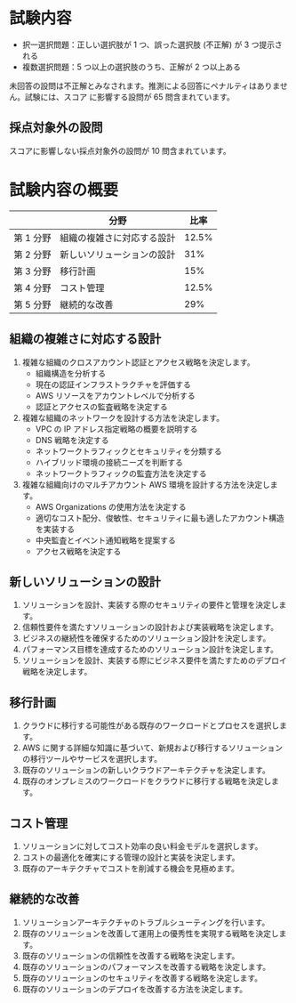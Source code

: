# 試験内容
* 択一選択問題：正しい選択肢が 1 つ、誤った選択肢 (不正解) が 3 つ提示される
* 複数選択問題：5 つ以上の選択肢のうち、正解が 2 つ以上ある

未回答の設問は不正解とみなされます。推測による回答にペナルティはありません。試験には、スコア
に影響する設問が 65 問含まれています。

## 採点対象外の設問
スコアに影響しない採点対象外の設問が 10 問含まれています。

# 試験内容の概要

|           | 分野                       | 比率  |
| --------- | -------------------------- | ----- |
| 第 1 分野 | 組織の複雑さに対応する設計 | 12.5% |
| 第 2 分野 | 新しいソリューションの設計 | 31%   |
| 第 3 分野 | 移行計画                   | 15%   |
| 第 4 分野 | コスト管理                 | 12.5% |
| 第 5 分野 | 継続的な改善               | 29%   |

## 組織の複雑さに対応する設計
1. 複雑な組織のクロスアカウント認証とアクセス戦略を決定します。
   * 組織構造を分析する
   * 現在の認証インフラストラクチャを評価する
   * AWS リソースをアカウントレベルで分析する
   * 認証とアクセスの監査戦略を決定する
2. 複雑な組織のネットワークを設計する方法を決定します。
   * VPC の IP アドレス指定戦略の概要を説明する
   * DNS 戦略を決定する
   * ネットワークトラフィックとセキュリティを分類する
   * ハイブリッド環境の接続ニーズを判断する
   * ネットワークトラフィックの監査方法を決定する
3. 複雑な組織向けのマルチアカウント AWS 環境を設計する方法を決定します。
   * AWS Organizations の使用方法を決定する
   * 適切なコスト配分、俊敏性、セキュリティに最も適したアカウント構造を実装する
   * 中央監査とイベント通知戦略を提案する
   * アクセス戦略を決定する
## 新しいソリューションの設計
1. ソリューションを設計、実装する際のセキュリティの要件と管理を決定します。
2. 信頼性要件を満たすソリューションの設計および実装戦略を決定します。
3. ビジネスの継続性を確保するためのソリューション設計を決定します。
4. パフォーマンス目標を達成するためのソリューション設計を決定します。
5. ソリューションを設計、実装する際にビジネス要件を満たすためのデプロイ戦略を決定します。 
## 移行計画
1. クラウドに移行する可能性がある既存のワークロードとプロセスを選択します。
2. AWS に関する詳細な知識に基づいて、新規および移行するソリューションの移行ツールやサービスを選択します。
3. 既存のソリューションの新しいクラウドアーキテクチャを決定します。
4. 既存のオンプレミスのワークロードをクラウドに移行する戦略を決定します。
## コスト管理
1. ソリューションに対してコスト効率の良い料金モデルを選択します。
2. コストの最適化を確実にする管理の設計と実装を決定します。
3. 既存のアーキテクチャでコストを削減する機会を見極めます。
## 継続的な改善
1. ソリューションアーキテクチャのトラブルシューティングを行います。
2. 既存のソリューションを改善して運用上の優秀性を実現する戦略を決定します。
3. 既存のソリューションの信頼性を改善する戦略を決定します。
4. 既存のソリューションのパフォーマンスを改善する戦略を決定します。
5. 既存のソリューションのセキュリティを改善する戦略を決定します。
6. 既存のソリューションのデプロイを改善する方法を決定します。
